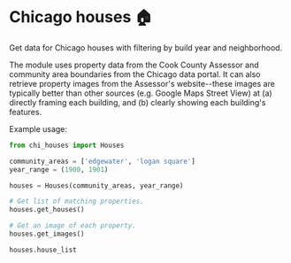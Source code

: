 # Chicago houses 🏠

Get data for Chicago houses with filtering by build year and neighborhood.

The module uses property data from the Cook County Assessor and community area boundaries from the Chicago data portal. It can also retrieve property images from the Assessor's website--these images are typically better than other sources (e.g. Google Maps Street View) at (a) directly framing each building, and (b) clearly showing each building's features.

Example usage:
```python
from chi_houses import Houses

community_areas = ['edgewater', 'logan square']
year_range = (1900, 1901)

houses = Houses(community_areas, year_range)

# Get list of matching properties.
houses.get_houses()

# Get an image of each property.
houses.get_images()

houses.house_list
```
